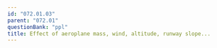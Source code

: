 ```yaml
---
id: "072.01.03"
parent: "072.01"
questionBank: "ppl"
title: Effect of aeroplane mass, wind, altitude, runway slope...
---
```

